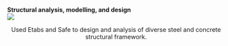 **Structural analysis, modelling, and design**<br>
![]([/images/etabs1.jpg](https://github.com/ahohabib/o/blob/e6e5e2688ae23cfaa617f200d3aefb600c24ed79/images/etabs1.jpg))
<p style="text-align: center;">
Used Etabs and Safe to design and analysis of diverse steel and concrete structural framework.
</p>


